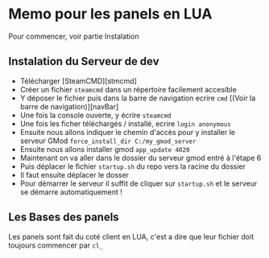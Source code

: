 # Memo pour les panels en LUA

Pour commencer, voir partie Instalation

## Instalation du Serveur de dev

- Télécharger [SteamCMD][stmcmd] 
- Créer un fichier ```steamcmd``` dans un répertoire facilement accesible
- Y déposer le fichier puis dans la barre de navigation ecrire ```cmd``` [(Voir la barre de navigation)][navBar]
- Une fois la console ouverte, y écrire ```steamcmd```
- Une fois les ficher téléchargés / installé, ecrire ```login anonymous```
- Ensuite nous allons indiquer le chemin d'accès pour y installer le serveur GMod ```force_install_dir C:/my_gmod_server```
- Ensuite nous allons installer gmod ```app_update 4020```
- Maintenant on va aller dans le dossier du serveur gmod entré à l'étape 6
- Puis déplacer le fichier ```startup.sh``` du repo vers la racine du dossier
- Il faut ensuite déplacer le dosser 
- Pour démarrer le serveur il suffit de cliquer sur ```startup.sh``` et le serveur se démarre automatiquement !

## Les Bases des panels

Les panels sont fait du coté client en LUA, c'est a dire que leur fichier 
doit toujours commencer par ```cl_```
